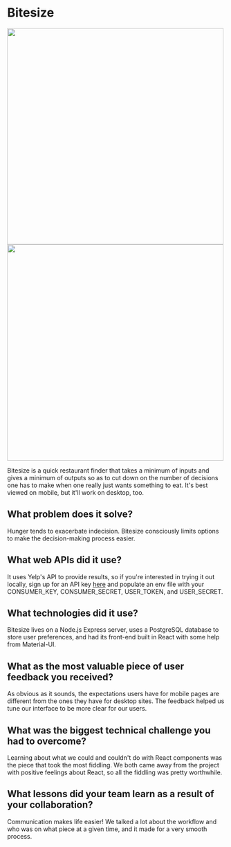 # Bitesize
<img src="https://github.com/jcquery/bitesize/raw/master/screenshots/searchdemo.gif" height="500"><img src="https://github.com/jcquery/bitesize/raw/master/screenshots/menudemo.gif" height="500">

Bitesize is a quick restaurant finder that takes a minimum of inputs and gives a minimum of outputs so as to cut down on the number of decisions one has to make when one really just wants something to eat. It's best viewed on mobile, but it'll work on desktop, too.

## What problem does it solve?
Hunger tends to exacerbate indecision. Bitesize consciously limits options to make the decision-making process easier.  

## What web APIs did it use?
It uses Yelp's API to provide results, so if you're interested in trying it out locally, sign up for an API key [here](https://www.yelp.com/developers/) and populate an env file with your CONSUMER_KEY, CONSUMER_SECRET, USER_TOKEN, and USER_SECRET.

## What technologies did it use?
Bitesize lives on a Node.js Express server, uses a PostgreSQL database to store user preferences, and had its front-end built in React with some help from Material-UI.

## What as the most valuable piece of user feedback you received?
As obvious as it sounds, the expectations users have for mobile pages are different from the ones they have for desktop sites. The feedback helped us tune our interface to be more clear for our users.

## What was the biggest technical challenge you had to overcome?
Learning about what we could and couldn't do with React components was the piece that took the most fiddling. We both came away from the project with positive feelings about React, so all the fiddling was pretty worthwhile.

## What lessons did your team learn as a result of your collaboration?
Communication makes life easier! We talked a lot about the workflow and who was on what piece at a given time, and it made for a very smooth process.
